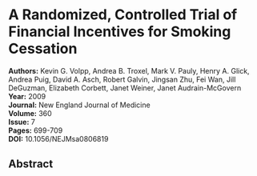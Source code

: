 # A Randomized, Controlled Trial of Financial Incentives for Smoking Cessation

**Authors:** Kevin G. Volpp, Andrea B. Troxel, Mark V. Pauly, Henry A. Glick, Andrea Puig, David A. Asch, Robert Galvin, Jingsan Zhu, Fei Wan, Jill DeGuzman, Elizabeth Corbett, Janet Weiner, Janet Audrain-McGovern  
**Year:** 2009  
**Journal:** New England Journal of Medicine  
**Volume:** 360  
**Issue:** 7  
**Pages:** 699-709  
**DOI:** 10.1056/NEJMsa0806819  

## Abstract


